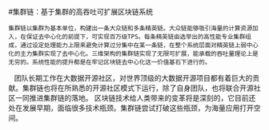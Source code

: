 #集群链：基于集群的高吞吐可扩展区块链系统

    集群链以集群为基本单位，构建出一条大众链和多条精英链。大众链能够吸引海量的计算资源加入，在保证去中心化的前提下，可实现百万级TPS。每条精英链由选举出的高性能专业集群组成，通过设定处理能力上限来避免计算过分集中在某一条链，在整个系统层面对精英链上弱中心化的主力集群实现了去中心化。三维架构的集群链实现了无限可扩展，能承载的吞吐量理论上是无穷的。系统性能的提升都是在牢记区块链去中心化这一价值基石下进行的。
    团队长期工作在大数据开源社区，对世界顶级的大数据开源项目都有着巨大的贡献。集群链也将在所熟悉的开源社区模式下运行，除了自身团队，也将联合开源社区一同推进集群链的落地。
    区块链技术给人类带来的变革将是深刻的，它目前还处在发展早期，面临很多技术瓶颈。集群链尝试打破这些瓶颈，为海量应用打开空间。 
